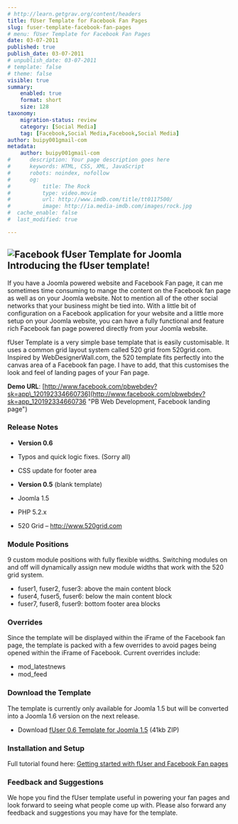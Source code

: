 ```yaml
---
# http://learn.getgrav.org/content/headers
title: fUser Template for Facebook Fan Pages
slug: fuser-template-facebook-fan-pages
# menu: fUser Template for Facebook Fan Pages
date: 03-07-2011
published: true
publish_date: 03-07-2011
# unpublish_date: 03-07-2011
# template: false
# theme: false
visible: true
summary:
    enabled: true
    format: short
    size: 128
taxonomy:
    migration-status: review
    category: [Social Media]
    tag: [Facebook,Social Media,Facebook,Social Media]
author: buipy001gmail-com
metadata:
    author: buipy001gmail-com
#      description: Your page description goes here
#      keywords: HTML, CSS, XML, JavaScript
#      robots: noindex, nofollow
#      og:
#          title: The Rock
#          type: video.movie
#          url: http://www.imdb.com/title/tt0117500/
#          image: http://ia.media-imdb.com/images/rock.jpg
#  cache_enable: false
#  last_modified: true

---
```


## ![Facebook fUser Template for Joomla](http://dailyoasis.files.wordpress.com/2011/03/fbsimple.gif?w=150&h=150 "Facebook Logo")Introducing the fUser template!

If you have a Joomla powered website and Facebook Fan page, it can me sometimes time consuming to mange the content on the Facebook fan page as well as on your Joomla website. Not to mention all of the other social networks that your business might be tied into. With a little bit of configuration on a Facebook application for your website and a little more setup on your Joomla website, you can have a fully functional and feature rich Facebook fan page powered directly from your Joomla website.

fUser Template is a very simple base template that is easily customisable. It uses a common grid layout system called 520 grid from 520grid.com. Inspired by WebDesignerWall.com, the 520 template fits perfectly into the canvas area of a Facebook fan page. I have to add, that this customises the look and feel of landing pages of your Fan page.

**Demo URL**: [http://www.facebook.com/pbwebdev?sk=app\_120192334660736](http://www.facebook.com/pbwebdev?sk=app_120192334660736 "PB Web Development, Facebook landing page")

### Release Notes

- **Version 0.6**
- Typos and quick logic fixes. (Sorry all)
- CSS update for footer area

- **Version 0.5** (blank template)
- Joomla 1.5
- PHP 5.2.x
- 520 Grid – http://www.520grid.com

### Module Positions

9 custom module positions with fully flexible widths. Switching modules on and off will dynamically assign new module widths that work with the 520 grid system.

- fuser1, fuser2, fuser3: above the main content block
- fuser4, fuser5, fuser6: below the main content block
- fuser7, fuser8, fuser9: bottom footer area blocks

### Overrides

Since the template will be displayed within the iFrame of the Facebook fan page, the template is packed with a few overrides to avoid pages being opened within the iFrame of Facebook. Current overrides include:

- mod\_latestnews
- mod\_feed

<a name="download"></a>

### Download the Template

The template is currently only available for Joomla 1.5 but will be converted into a Joomla 1.6 version on the next release.

- Download [fUser 0.6 Template for Joomla 1.5](wp-content/uploads/2011/07/fUser-0.6.zip) (41kb ZIP)

### Installation and Setup

Full tutorial found here: [Getting started with fUser and Facebook Fan pages](blog/creating-facebook-fan-page-controlled-joomla "Creating a Facebook Fan Page Controlled by Joomla")

### Feedback and Suggestions

We hope you find the fUser template useful in powering your fan pages and look forward to seeing what people come up with. Please also forward any feedback and suggestions you may have for the template.